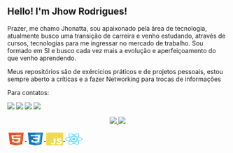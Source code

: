 ## Hello! I'm Jhow Rodrigues!
Prazer, me chamo Jhonatta, sou apaixonado pela área de tecnologia, atualmente busco uma transição de carreira e venho estudando, através de cursos, tecnologias para me ingressar no mercado de trabalho. Sou formado em SI e busco cada vez mais a evolução e aperfeiçoamento do que venho aprendendo.

Meus repositórios são de exércicios práticos e de projetos pessoais, estou sempre aberto a críticas e a fazer Networking para trocas de informações

Para contatos:

  <a href="https://www.instagram.com/jhowrod/" target="_blank"><img src="https://img.shields.io/badge/-Instagram-%23E4405F?style=for-the-badge&logo=instagram&logoColor=white" target="_blank"></a>
  <a href = "mailto:jhonatta_rodrigues@hotmail.com"><img src="https://img.shields.io/badge/-Gmail-%23333?style=for-the-badge&logo=gmail&logoColor=white" target="_blank"></a>
  <a href="https://www.linkedin.com/in/jhonatta-rodrigues-a43295109/" target="_blank"><img src="https://img.shields.io/badge/-LinkedIn-%230077B5?style=for-the-badge&logo=linkedin&logoColor=white" target="_blank"></a> 
<a href="https://www.discordapp.com/users/470251482629931008" target="_blank"><img src="https://img.shields.io/badge/Discord-7289DA?style=for-the-badge&logo=discord&logoColor=white"></a>

  
<div align="center">
  <a href="https://github.com/JhowRodrigues2">
  <img height="150em" src="https://github-readme-stats.vercel.app/api?username=JhowRodrigues2&show_icons=true&theme=dracula&include_all_commits=false&count_private=true"/>
  <img height="150em" src="https://github-readme-stats.vercel.app/api/top-langs/?username=JhowRodrigues2&layout=compact&langs_count=7&theme=dracula"/>
</div>


<div style="display: inline_block"><br>
  <img align="center" alt="Jhow-HTML" height="30" width="40" src="https://raw.githubusercontent.com/devicons/devicon/master/icons/html5/html5-original.svg">
  <img align="center" alt="Jhow-CSS" height="30" width="40" src="https://raw.githubusercontent.com/devicons/devicon/master/icons/css3/css3-original.svg">
  <img align="center" alt="Jhow-Js" height="30" width="40" src="https://raw.githubusercontent.com/devicons/devicon/master/icons/javascript/javascript-plain.svg">
  <img align="center" alt="Jhow-React" height="30" width="40" src="https://raw.githubusercontent.com/devicons/devicon/master/icons/react/react-original.svg">




